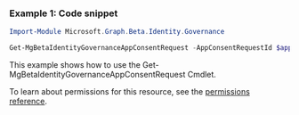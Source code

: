 ### Example 1: Code snippet

```powershellImport-Module Microsoft.Graph.Beta.Identity.Governance

Get-MgBetaIdentityGovernanceAppConsentRequest -AppConsentRequestId $appConsentRequestId
```
This example shows how to use the Get-MgBetaIdentityGovernanceAppConsentRequest Cmdlet.
To learn about permissions for this resource, see the [permissions reference](/graph/permissions-reference).


